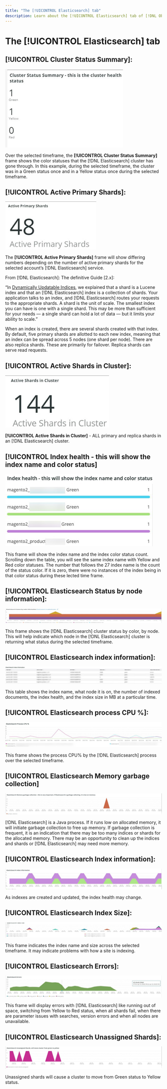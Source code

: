```yaml
---
title: "The [!UICONTROL Elasticsearch] tab"
description: Learn about the [!UICONTROL Elasticsearch] tab of [!DNL Observation for Adobe Commerce].
---
```


# The [!UICONTROL Elasticsearch] tab

## [!UICONTROL Cluster Status Summary]:

![Cluster Status Summary](../../assets/tools/cluster-status-summary.jpg)

Over the selected timeframe, the **[!UICONTROL Cluster Status Summary]** frame shows the color statuses that the [!DNL Elasticsearch] cluster has gone through. In this example, during the selected timeframe, the cluster was in a Green status once and in a Yellow status once during the selected timeframe.

## [!UICONTROL Active Primary Shards]:

![Active Primary Shards](../../assets/tools/active-primary-shards.jpg)

The **[!UICONTROL Active Primary Shards]** frame will show differing numbers depending on the number of active primary shards for the selected account’s [!DNL Elasticsearch] service.

From [!DNL Elasticsearch]: The definitive Guide [2.x]:

“In [Dynamically Updatable Indices](https://www.elastic.co/guide/en/elasticsearch/guide/2.x/dynamic-indices.html), we explained that a shard is a Lucene index and that an [!DNL Elasticsearch] index is a collection of shards. Your application talks to an index, and [!DNL Elasticsearch] routes your requests to the appropriate shards. A shard is the unit of scale. The smallest index you can have is one with a single shard. This may be more than sufficient for your needs — a single shard can hold a lot of data — but it limits your ability to scale.”

When an index is created, there are several shards created with that index. By default, five primary shards are allotted to each new index, meaning that an index can be spread across 5 nodes (one shard per node). There are also replica shards. These are primarily for failover. Replica shards can serve read requests.

## [!UICONTROL Active Shards in Cluster]:

![Active Shards in Cluster](../../assets/tools/active-shards-in-cluster.jpg)

**[!UICONTROL Active Shards in Cluster]** - ALL primary and replica shards in an [!DNL Elasticsearch] cluster.

## [!UICONTROL Index health - this will show the index name and color status]

![Index health](../../assets/tools/index-health.jpg)

This frame will show the index name and the index color status count. Scrolling down the table, you will see the same index name with Yellow and Red color statuses. The number that follows the 27 index name is the count of the status color. If it is zero, there were no instances of the index being in that color status during these lected time frame.

## [!UICONTROL Elasticsearch Status by node information]:

![Elasticsearch Status](../../assets/tools/elasticsearch-status-by-node.jpg)

This frame shows the [!DNL Elasticsearch] cluster status by color, by node. This will help indicate which node in the [!DNL Elasticsearch] cluster is returning what status during the selected timeframe.

## [!UICONTROL Elasticsearch index information]:

![Elasticsearch index information](../../assets/tools/elasticsearch-index-information.jpg)

This table shows the index name, what node it is on, the number of indexed documents, the index health, and the index size in MB at a particular time.

## [!UICONTROL Elasticsearch process CPU %]:

![Elasticsearch process CPU](../../assets/tools/elasticsearch-process-cpu.jpg)

This frame shows the process CPU% by the [!DNL Elasticsearch] process over the selected timeframe.

## [!UICONTROL Elasticsearch Memory garbage collection]

![Elasticsearch Memory garbage](../../assets/tools/elasticsearch-memory-garbage.jpg)

[!DNL Elasticsearch] is a Java process. If it runs low on allocated memory, it will initiate garbage collection to free up memory. If garbage collection is frequent, it is an indication that there may be too many indices or shards for the allocated memory. There may be an opportunity to clean up the indices and shards or [!DNL Elasticsearch] may need more memory.

## [!UICONTROL Elasticsearch Index information]:

![Elasticsearch Index Information](../../assets/tools/elasticsearch-index-information-2.jpg)

As indexes are created and updated, the index health may change.

## [!UICONTROL Elasticsearch Index Size]:

![Elasticsearch Index size](../../assets/tools/elasticsearch-index-size.jpg)

This frame indicates the index name and size across the selected timeframe. It may indicate problems with how a site is indexing.

## [!UICONTROL Elasticsearch Errors]:

![Elasticsearch Errors](../../assets/tools/elasticsearch-errors.jpg)

This frame will display errors with [!DNL Elasticsearch] like running out of space, switching from Yellow to Red status, when all shards fail, when there are parameter issues with searches, version errors and when all nodes are unavailable.

## [!UICONTROL Elasticsearch Unassigned Shards]:

![Elasticsearch Unassigned Shards](../../assets/tools/elasticsearch-unassigned-shards.jpg)

Unassigned shards will cause a cluster to move from Green status to Yellow status.
